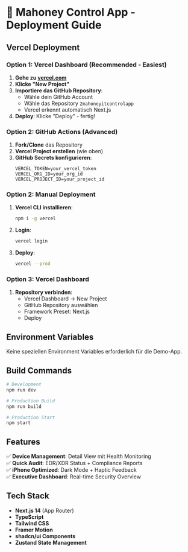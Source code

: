 # 🚀 Mahoney Control App - Deployment Guide

## Vercel Deployment

### Option 1: Vercel Dashboard (Recommended - Easiest)

1. **Gehe zu [vercel.com](https://vercel.com)**
2. **Klicke "New Project"**
3. **Importiere das GitHub Repository**:
   - Wähle dein GitHub Account
   - Wähle das Repository `2mahoneyitcontrolapp`
   - Vercel erkennt automatisch Next.js
4. **Deploy**: Klicke "Deploy" - fertig!

### Option 2: GitHub Actions (Advanced)

1. **Fork/Clone** das Repository
2. **Vercel Project erstellen** (wie oben)
3. **GitHub Secrets konfigurieren**:
   ```
   VERCEL_TOKEN=your_vercel_token
   VERCEL_ORG_ID=your_org_id
   VERCEL_PROJECT_ID=your_project_id
   ```

### Option 2: Manual Deployment

1. **Vercel CLI installieren**:
   ```bash
   npm i -g vercel
   ```

2. **Login**:
   ```bash
   vercel login
   ```

3. **Deploy**:
   ```bash
   vercel --prod
   ```

### Option 3: Vercel Dashboard

1. **Repository verbinden**:
   - Vercel Dashboard → New Project
   - GitHub Repository auswählen
   - Framework Preset: Next.js
   - Deploy

## Environment Variables

Keine speziellen Environment Variables erforderlich für die Demo-App.

## Build Commands

```bash
# Development
npm run dev

# Production Build
npm run build

# Production Start
npm start
```

## Features

✅ **Device Management**: Detail View mit Health Monitoring  
✅ **Quick Audit**: EDR/XDR Status + Compliance Reports  
✅ **iPhone Optimized**: Dark Mode + Haptic Feedback  
✅ **Executive Dashboard**: Real-time Security Overview  

## Tech Stack

- **Next.js 14** (App Router)
- **TypeScript**
- **Tailwind CSS**
- **Framer Motion**
- **shadcn/ui Components**
- **Zustand State Management**
